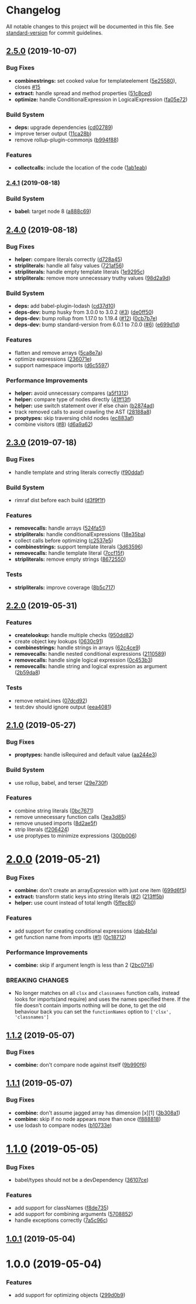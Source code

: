 # Changelog

All notable changes to this project will be documented in this file. See [standard-version](https://github.com/conventional-changelog/standard-version) for commit guidelines.

## [2.5.0](https://github.com/merceyz/babel-plugin-optimize-clsx/compare/v2.4.1...v2.5.0) (2019-10-07)

### Bug Fixes

- **combinestrings:** set cooked value for templateelement ([5e25580](https://github.com/merceyz/babel-plugin-optimize-clsx/commit/5e25580)), closes [#15](https://github.com/merceyz/babel-plugin-optimize-clsx/issues/15)
- **extract:** handle spread and method properties ([51c8ced](https://github.com/merceyz/babel-plugin-optimize-clsx/commit/51c8ced))
- **optimize:** handle ConditionalExpression in LogicalExpression ([fa05e72](https://github.com/merceyz/babel-plugin-optimize-clsx/commit/fa05e72))

### Build System

- **deps:** upgrade dependencies ([cd02789](https://github.com/merceyz/babel-plugin-optimize-clsx/commit/cd02789))
- improve terser output ([11ca28b](https://github.com/merceyz/babel-plugin-optimize-clsx/commit/11ca28b))
- remove rollup-plugin-commonjs ([b994f88](https://github.com/merceyz/babel-plugin-optimize-clsx/commit/b994f88))

### Features

- **collectcalls:** include the location of the code ([1ab1eab](https://github.com/merceyz/babel-plugin-optimize-clsx/commit/1ab1eab))

### [2.4.1](https://github.com/merceyz/babel-plugin-optimize-clsx/compare/v2.4.0...v2.4.1) (2019-08-18)

### Build System

- **babel:** target node 8 ([a888c69](https://github.com/merceyz/babel-plugin-optimize-clsx/commit/a888c69))

## [2.4.0](https://github.com/merceyz/babel-plugin-optimize-clsx/compare/v2.3.0...v2.4.0) (2019-08-18)

### Bug Fixes

- **helper:** compare literals correctly ([d728a45](https://github.com/merceyz/babel-plugin-optimize-clsx/commit/d728a45))
- **stripliterals:** handle all falsy values ([721af56](https://github.com/merceyz/babel-plugin-optimize-clsx/commit/721af56))
- **stripliterals:** handle empty template literals ([1e9295c](https://github.com/merceyz/babel-plugin-optimize-clsx/commit/1e9295c))
- **stripliterals:** remove more unnecessary truthy values ([98d2a9d](https://github.com/merceyz/babel-plugin-optimize-clsx/commit/98d2a9d))

### Build System

- **deps:** add babel-plugin-lodash ([cd37d10](https://github.com/merceyz/babel-plugin-optimize-clsx/commit/cd37d10))
- **deps-dev:** bump husky from 3.0.0 to 3.0.2 ([#3](https://github.com/merceyz/babel-plugin-optimize-clsx/issues/3)) ([de0ff50](https://github.com/merceyz/babel-plugin-optimize-clsx/commit/de0ff50))
- **deps-dev:** bump rollup from 1.17.0 to 1.19.4 ([#12](https://github.com/merceyz/babel-plugin-optimize-clsx/issues/12)) ([0cb7b7e](https://github.com/merceyz/babel-plugin-optimize-clsx/commit/0cb7b7e))
- **deps-dev:** bump standard-version from 6.0.1 to 7.0.0 ([#6](https://github.com/merceyz/babel-plugin-optimize-clsx/issues/6)) ([e699d1d](https://github.com/merceyz/babel-plugin-optimize-clsx/commit/e699d1d))

### Features

- flatten and remove arrays ([5ca8e7a](https://github.com/merceyz/babel-plugin-optimize-clsx/commit/5ca8e7a))
- optimize expressions ([236071e](https://github.com/merceyz/babel-plugin-optimize-clsx/commit/236071e))
- support namespace imports ([d6c5597](https://github.com/merceyz/babel-plugin-optimize-clsx/commit/d6c5597))

### Performance Improvements

- **helper:** avoid unnecessary compares ([a5f1312](https://github.com/merceyz/babel-plugin-optimize-clsx/commit/a5f1312))
- **helper:** compare type of nodes directly ([41ff13f](https://github.com/merceyz/babel-plugin-optimize-clsx/commit/41ff13f))
- **helper:** use switch statement over if else chain ([b2874ad](https://github.com/merceyz/babel-plugin-optimize-clsx/commit/b2874ad))
- track removed calls to avoid crawling the AST ([28188a8](https://github.com/merceyz/babel-plugin-optimize-clsx/commit/28188a8))
- **proptypes:** skip traversing child nodes ([ec883af](https://github.com/merceyz/babel-plugin-optimize-clsx/commit/ec883af))
- combine visitors ([#8](https://github.com/merceyz/babel-plugin-optimize-clsx/issues/8)) ([d6a9a62](https://github.com/merceyz/babel-plugin-optimize-clsx/commit/d6a9a62))

## [2.3.0](https://github.com/merceyz/babel-plugin-optimize-clsx/compare/v2.2.0...v2.3.0) (2019-07-18)

### Bug Fixes

- handle template and string literals correctly ([f90ddaf](https://github.com/merceyz/babel-plugin-optimize-clsx/commit/f90ddaf))

### Build System

- rimraf dist before each build ([d3f9f1f](https://github.com/merceyz/babel-plugin-optimize-clsx/commit/d3f9f1f))

### Features

- **removecalls:** handle arrays ([524fa51](https://github.com/merceyz/babel-plugin-optimize-clsx/commit/524fa51))
- **stripliterals:** handle conditionalExpressions ([18e35ba](https://github.com/merceyz/babel-plugin-optimize-clsx/commit/18e35ba))
- collect calls before optimizing ([c2537e5](https://github.com/merceyz/babel-plugin-optimize-clsx/commit/c2537e5))
- **combinestrings:** support template literals ([3d63596](https://github.com/merceyz/babel-plugin-optimize-clsx/commit/3d63596))
- **removecalls:** handle template literal ([7ccf15f](https://github.com/merceyz/babel-plugin-optimize-clsx/commit/7ccf15f))
- **stripliterals:** remove empty strings ([8672550](https://github.com/merceyz/babel-plugin-optimize-clsx/commit/8672550))

### Tests

- **stripliterals:** improve coverage ([8b5c717](https://github.com/merceyz/babel-plugin-optimize-clsx/commit/8b5c717))

## [2.2.0](https://github.com/merceyz/babel-plugin-optimize-clsx/compare/v2.1.0...v2.2.0) (2019-05-31)

### Features

- **createlookup:** handle multiple checks ([950dd82](https://github.com/merceyz/babel-plugin-optimize-clsx/commit/950dd82))
- create object key lookups ([0630c91](https://github.com/merceyz/babel-plugin-optimize-clsx/commit/0630c91))
- **combinestrings:** handle strings in arrays ([62c4ce9](https://github.com/merceyz/babel-plugin-optimize-clsx/commit/62c4ce9))
- **removecalls:** handle nested conditional expressions ([2110589](https://github.com/merceyz/babel-plugin-optimize-clsx/commit/2110589))
- **removecalls:** handle single logical expression ([0c453b3](https://github.com/merceyz/babel-plugin-optimize-clsx/commit/0c453b3))
- **removecalls:** handle string and logical expression as argument ([2b59da8](https://github.com/merceyz/babel-plugin-optimize-clsx/commit/2b59da8))

### Tests

- remove retainLines ([07dcd92](https://github.com/merceyz/babel-plugin-optimize-clsx/commit/07dcd92))
- test:dev should ignore output ([eea4081](https://github.com/merceyz/babel-plugin-optimize-clsx/commit/eea4081))

## [2.1.0](https://github.com/merceyz/babel-plugin-optimize-clsx/compare/v2.0.0...v2.1.0) (2019-05-27)

### Bug Fixes

- **proptypes:** handle isRequired and default value ([aa244e3](https://github.com/merceyz/babel-plugin-optimize-clsx/commit/aa244e3))

### Build System

- use rollup, babel, and terser ([29e730f](https://github.com/merceyz/babel-plugin-optimize-clsx/commit/29e730f))

### Features

- combine string literals ([0bc7671](https://github.com/merceyz/babel-plugin-optimize-clsx/commit/0bc7671))
- remove unnecessary function calls ([3ea3d85](https://github.com/merceyz/babel-plugin-optimize-clsx/commit/3ea3d85))
- remove unused imports ([8d2ae5f](https://github.com/merceyz/babel-plugin-optimize-clsx/commit/8d2ae5f))
- strip literals ([f206424](https://github.com/merceyz/babel-plugin-optimize-clsx/commit/f206424))
- use proptypes to minimize expressions ([300b006](https://github.com/merceyz/babel-plugin-optimize-clsx/commit/300b006))

# [2.0.0](https://github.com/merceyz/babel-plugin-optimize-clsx/compare/v1.1.2...v2.0.0) (2019-05-21)

### Bug Fixes

- **combine:** don't create an arrayExpression with just one item ([699d6f5](https://github.com/merceyz/babel-plugin-optimize-clsx/commit/699d6f5))
- **extract:** transform static keys into string literals ([#2](https://github.com/merceyz/babel-plugin-optimize-clsx/issues/2)) ([213ff5b](https://github.com/merceyz/babel-plugin-optimize-clsx/commit/213ff5b))
- **helper:** use count instead of total length ([5ffec80](https://github.com/merceyz/babel-plugin-optimize-clsx/commit/5ffec80))

### Features

- add support for creating conditional expressions ([dab4b1a](https://github.com/merceyz/babel-plugin-optimize-clsx/commit/dab4b1a))
- get function name from imports ([#1](https://github.com/merceyz/babel-plugin-optimize-clsx/issues/1)) ([0c18712](https://github.com/merceyz/babel-plugin-optimize-clsx/commit/0c18712))

### Performance Improvements

- **combine:** skip if argument length is less than 2 ([2bc0714](https://github.com/merceyz/babel-plugin-optimize-clsx/commit/2bc0714))

### BREAKING CHANGES

- No longer matches on all `clsx` and `classnames` function calls, instead looks for imports(and require) and uses the names specified there. If the file doesn't contain imports nothing will be done, to get the old behaviour back you can set the `functionNames` option to `['clsx', 'classnames']`

## [1.1.2](https://github.com/merceyz/babel-plugin-optimize-clsx/compare/v1.1.1...v1.1.2) (2019-05-07)

### Bug Fixes

- **combine:** don't compare node against itself ([9b990f6](https://github.com/merceyz/babel-plugin-optimize-clsx/commit/9b990f6))

## [1.1.1](https://github.com/merceyz/babel-plugin-optimize-clsx/compare/v1.1.0...v1.1.1) (2019-05-07)

### Bug Fixes

- **combine:** don't assume jagged array has dimension [x][1] ([3b308a1](https://github.com/merceyz/babel-plugin-optimize-clsx/commit/3b308a1))
- **combine:** skip if no node appears more than once ([f888818](https://github.com/merceyz/babel-plugin-optimize-clsx/commit/f888818))
- use lodash to compare nodes ([b10733e](https://github.com/merceyz/babel-plugin-optimize-clsx/commit/b10733e))

# [1.1.0](https://github.com/merceyz/babel-plugin-optimize-clsx/compare/v1.0.1...v1.1.0) (2019-05-05)

### Bug Fixes

- babel/types should not be a devDependency ([36107ce](https://github.com/merceyz/babel-plugin-optimize-clsx/commit/36107ce))

### Features

- add support for classNames ([f8de735](https://github.com/merceyz/babel-plugin-optimize-clsx/commit/f8de735))
- add support for combining arguments ([5708852](https://github.com/merceyz/babel-plugin-optimize-clsx/commit/5708852))
- handle exceptions correctly ([7a5c96c](https://github.com/merceyz/babel-plugin-optimize-clsx/commit/7a5c96c))

## [1.0.1](https://github.com/merceyz/babel-plugin-optimize-clsx/compare/v1.0.0...v1.0.1) (2019-05-04)

# 1.0.0 (2019-05-04)

### Features

- add support for optimizing objects ([299d0b9](https://github.com/merceyz/babel-plugin-optimize-clsx/commit/299d0b9))

